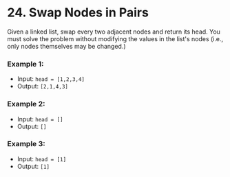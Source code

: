 # 24. Swap Nodes in Pairs

Given a linked list, swap every two adjacent nodes and return its head. You must solve the problem without modifying the values in the list's nodes (i.e., only nodes themselves may be changed.)

 

### Example 1:
* Input: `head = [1,2,3,4]`
* Output: `[2,1,4,3]`
  
### Example 2:

* Input: `head = []`
* Output: `[]`
### Example 3:

* Input: `head = [1]`
* Output: `[1]`

